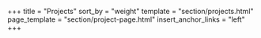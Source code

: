 +++
title = "Projects"
sort_by = "weight"
template = "section/projects.html"
page_template = "section/project-page.html"
insert_anchor_links = "left"
+++
